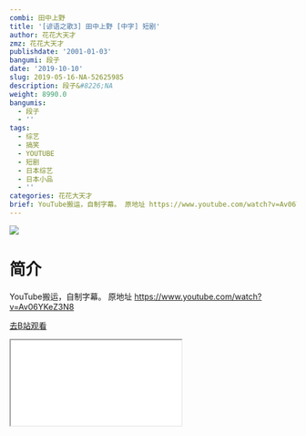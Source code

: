 ```yaml
---
combi: 田中上野
title: '[谚语之歌3] 田中上野 [中字] 短剧'
author: 花花大天才
zmz: 花花大天才
publishdate: '2001-01-03'
bangumi: 段子
date: '2019-10-10'
slug: 2019-05-16-NA-52625985
description: 段子&#8226;NA
weight: 8990.0
bangumis:
  - 段子
  - ''
tags:
  - 综艺
  - 搞笑
  - YOUTUBE
  - 短剧
  - 日本综艺
  - 日本小品
  - ''
categories: 花花大天才
brief: YouTube搬运，自制字幕。 原地址 https://www.youtube.com/watch?v=Av06YKeZ3N8
---
```

![](https://raw.githubusercontent.com/tcgriffith/owaraisite/master/static/tmpimg/ee45e4d4aef44b6db97a818bd5c649d172c1ea5e.jpg.480.jpg)
# 简介  
YouTube搬运，自制字幕。
原地址  https://www.youtube.com/watch?v=Av06YKeZ3N8  

[去B站观看](https://www.bilibili.com/video/av52625985/)
<div class ="resp-container"><iframe class="testiframe" src="//player.bilibili.com/player.html?aid=52625985"", scrolling="no", allowfullscreen="true" > </iframe></div> 
